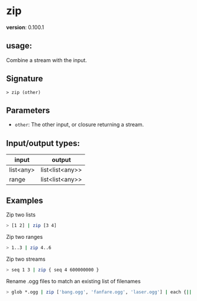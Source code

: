 # zip

**version**: 0.100.1

## **usage**:

Combine a stream with the input.

## Signature

`> zip (other)`

## Parameters

- `other`: The other input, or closure returning a stream.

## Input/output types:

| input       | output              |
| ----------- | ------------------- |
| list\<any\> | list\<list\<any\>\> |
| range       | list\<list\<any\>\> |

## Examples

Zip two lists

```bash
> [1 2] | zip [3 4]
```

Zip two ranges

```bash
> 1..3 | zip 4..6
```

Zip two streams

```bash
> seq 1 3 | zip { seq 4 600000000 }
```

Rename .ogg files to match an existing list of filenames

```bash
> glob *.ogg | zip ['bang.ogg', 'fanfare.ogg', 'laser.ogg'] | each {|| mv $in.0 $in.1 }
```
